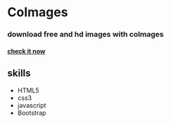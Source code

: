 # CoImages
### download free and hd images with coImages
#### [check it now](https://touseef75.github.io/CoImages/)
## skills
* HTML5
* css3
* javascript
* Bootstrap
